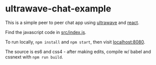 # ultrawave-chat-example

This is a simple peer to peer chat app using [ultrawave](//github.com/charlieschwabcher/ultrawave)
and [react](//github.com/facebook/react).

Find the javascript code in [src/index.js](src/index.js).

To run locally, `npm install` and `npm start`, then visit [localhost:8080](http://localhost:8080/).

The source is es6 and css4 - after making edits, compile w/ babel and cssnext with `npm run build`.
